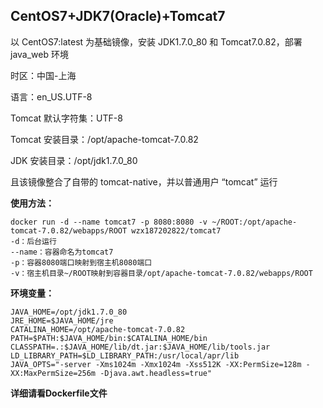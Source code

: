## CentOS7+JDK7(Oracle)+Tomcat7
以 CentOS7:latest 为基础镜像，安装 JDK1.7.0_80 和 Tomcat7.0.82，部署 java_web 环境

时区：中国-上海

语言：en_US.UTF-8

Tomcat 默认字符集：UTF-8

Tomcat 安装目录：/opt/apache-tomcat-7.0.82

JDK 安装目录：/opt/jdk1.7.0_80

且该镜像整合了自带的 tomcat-native，并以普通用户 “tomcat” 运行

**使用方法：**
```
docker run -d --name tomcat7 -p 8080:8080 -v ~/ROOT:/opt/apache-tomcat-7.0.82/webapps/ROOT wzx187202822/tomcat7
-d：后台运行
--name：容器命名为tomcat7
-p：容器8080端口映射到宿主机8080端口
-v：宿主机目录~/ROOT映射到容器目录/opt/apache-tomcat-7.0.82/webapps/ROOT
```
**环境变量：**
```
JAVA_HOME=/opt/jdk1.7.0_80
JRE_HOME=$JAVA_HOME/jre
CATALINA_HOME=/opt/apache-tomcat-7.0.82
PATH=$PATH:$JAVA_HOME/bin:$CATALINA_HOME/bin
CLASSPATH=.:$JAVA_HOME/lib/dt.jar:$JAVA_HOME/lib/tools.jar
LD_LIBRARY_PATH=$LD_LIBRARY_PATH:/usr/local/apr/lib
JAVA_OPTS="-server -Xms1024m -Xmx1024m -Xss512K -XX:PermSize=128m -XX:MaxPermSize=256m -Djava.awt.headless=true"
```

**详细请看Dockerfile文件**

